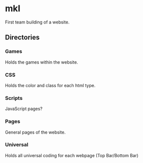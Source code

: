 # mkI
First team building of a website.

## Directories
### Games
Holds the games within the website.
### CSS
Holds the color and class for each html type.
### Scripts
JavaScript pages?
### Pages
General pages of the website.
### Universal
Holds all universal coding for each webpage (Top Bar/Bottom Bar)
